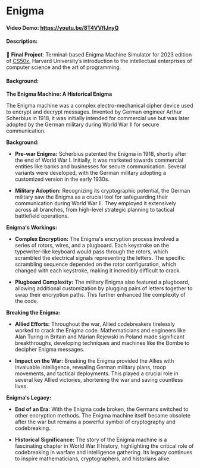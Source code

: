 # Enigma
#### Video Demo: https://youtu.be/8T4VVflJnyQ
#### Description:
🚀 **Final Project**: Terminal-based Enigma Machine Simulator for 2023 edition of [CS50x](https://cs50.harvard.edu/x/), Harvard University’s introduction to the intellectual enterprises of computer science and the art of programming.
#### Background:
**The Enigma Machine: A Historical Enigma**


The Enigma machine was a complex electro-mechanical cipher device used to encrypt and decrypt messages. Invented by German engineer Arthur Scherbius in 1918, it was initially intended for commercial use but was later adopted by the German military during World War II for secure communication.

**Background:**

* **Pre-war Enigma:** Scherbius patented the Enigma in 1918, shortly after the end of World War I. Initially, it was marketed towards commercial entities like banks and businesses for secure communication. Several variants were developed, with the German military adopting a customized version in the early 1930s.


* **Military Adoption:** Recognizing its cryptographic potential, the German military saw the Enigma as a crucial tool for safeguarding their communication during World War II. They employed it extensively across all branches, from high-level strategic planning to tactical battlefield operations.

**Enigma's Workings:**

* **Complex Encryption:** The Enigma's encryption process involved a series of rotors, wires, and a plugboard. Each keystroke on the typewriter-like keyboard would pass through the rotors, which scrambled the electrical signals representing the letters. The specific scrambling sequence depended on the rotor configuration, which changed with each keystroke, making it incredibly difficult to crack.


* **Plugboard Complexity:** The military Enigma also featured a plugboard, allowing additional customization by plugging pairs of letters together to swap their encryption paths. This further enhanced the complexity of the code.

**Breaking the Enigma:**

* **Allied Efforts:** Throughout the war, Allied codebreakers tirelessly worked to crack the Enigma code. Mathematicians and engineers like Alan Turing in Britain and Marian Rejewski in Poland made significant breakthroughs, developing techniques and machines like the Bombe to decipher Enigma messages.


* **Impact on the War:** Breaking the Enigma provided the Allies with invaluable intelligence, revealing German military plans, troop movements, and tactical deployments. This played a crucial role in several key Allied victories, shortening the war and saving countless lives.

**Enigma's Legacy:**

* **End of an Era:** With the Enigma code broken, the Germans switched to other encryption methods. The Enigma machine itself became obsolete after the war but remains a powerful symbol of cryptography and codebreaking.

* **Historical Significance:** The story of the Enigma machine is a fascinating chapter in World War II history, highlighting the critical role of codebreaking in warfare and intelligence gathering. Its legacy continues to inspire mathematicians, cryptographers, and historians alike.
